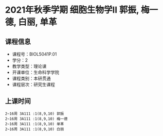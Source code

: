 # 2021年秋季学期 细胞生物学II 郭振, 梅一德, 白丽, 单革






## 课程信息

- 课程号：BIOL5041P.01
- 学分：2
- 教学类型：理论课
- 开课单位：生命科学学院
- 课程类别：本研贯通
- 课程层次：研究生课程

## 上课时间

```
2~16周 3A111 :1(8,9,10) 郭振
2~16周 3A111 :1(8,9,10) 梅一德
2~16周 3A111 :1(8,9,10) 单革
2~16周 3A111 :1(8,9,10) 白丽
```

